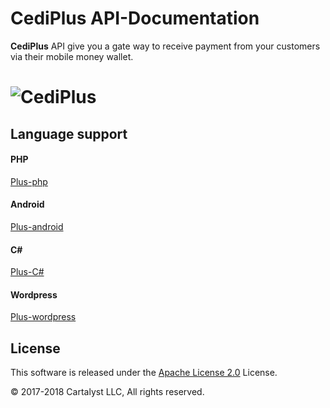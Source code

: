 # CediPlus API-Documentation
**CediPlus** API give you a gate way to receive payment from your customers via their mobile money wallet.
# ![CediPlus](https://www.cediplus.com/images/cp.png)

## Language support

#### PHP
[Plus-php](https://github.com/stevenmaguire/yelp-php)

#### Android
[Plus-android](https://github.com/stevenmaguire/yelp-php)

#### C#
[Plus-C#](https://github.com/stevenmaguire/yelp-php)

#### Wordpress
[Plus-wordpress](https://github.com/stevenmaguire/yelp-php)

## License

This software is released under the [Apache License 2.0](LICENSE) License.

© 2017-2018 Cartalyst LLC, All rights reserved.
